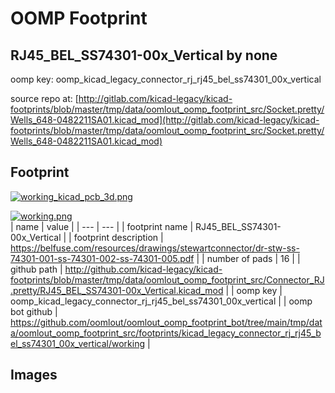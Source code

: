 # OOMP Footprint  
## RJ45_BEL_SS74301-00x_Vertical  by none  
  
oomp key: oomp_kicad_legacy_connector_rj_rj45_bel_ss74301_00x_vertical  
  
source repo at: [http://gitlab.com/kicad-legacy/kicad-footprints/blob/master/tmp/data/oomlout_oomp_footprint_src/Socket.pretty/Wells_648-0482211SA01.kicad_mod](http://gitlab.com/kicad-legacy/kicad-footprints/blob/master/tmp/data/oomlout_oomp_footprint_src/Socket.pretty/Wells_648-0482211SA01.kicad_mod)  
## Footprint  
  
[![working_kicad_pcb_3d.png](working_kicad_pcb_3d_600.png)](working_kicad_pcb_3d.png)  
  
[![working.png](working_600.png)](working.png)  
| name | value | 
| --- | --- | 
| footprint name | RJ45_BEL_SS74301-00x_Vertical | 
| footprint description | https://belfuse.com/resources/drawings/stewartconnector/dr-stw-ss-74301-001-ss-74301-002-ss-74301-005.pdf | 
| number of pads | 16 | 
| github path | http://github.com/kicad-legacy/kicad-footprints/blob/master/tmp/data/oomlout_oomp_footprint_src/Connector_RJ.pretty/RJ45_BEL_SS74301-00x_Vertical.kicad_mod | 
| oomp key | oomp_kicad_legacy_connector_rj_rj45_bel_ss74301_00x_vertical | 
| oomp bot github | https://github.com/oomlout/oomlout_oomp_footprint_bot/tree/main/tmp/data/oomlout_oomp_footprint_src/footprints/kicad_legacy_connector_rj_rj45_bel_ss74301_00x_vertical/working | 
## Images  
